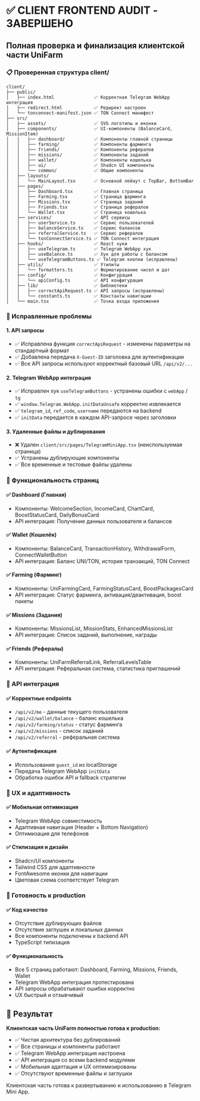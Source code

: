 # ✅ CLIENT FRONTEND AUDIT - ЗАВЕРШЕНО

## Полная проверка и финализация клиентской части UniFarm

### 📋 Проверенная структура client/

```
client/
├── public/
│   ├── index.html               ✅ Корректная Telegram WebApp интеграция
│   ├── redirect.html            ✅ Редирект настроен
│   └── tonconnect-manifest.json ✅ TON Connect манифест
├── src/
│   ├── assets/                  ✅ SVG логотипы и иконки
│   ├── components/              ✅ UI-компоненты (BalanceCard, MissionItem)
│   │   ├── dashboard/           ✅ Компоненты главной страницы
│   │   ├── farming/             ✅ Компоненты фарминга
│   │   ├── friends/             ✅ Компоненты рефералов
│   │   ├── missions/            ✅ Компоненты заданий
│   │   ├── wallet/              ✅ Компоненты кошелька
│   │   ├── ui/                  ✅ Shadcn UI компоненты
│   │   └── common/              ✅ Общие компоненты
│   ├── layouts/
│   │   └── MainLayout.tsx       ✅ Основной лейаут с TopBar, BottomBar
│   ├── pages/
│   │   ├── Dashboard.tsx        ✅ Главная страница
│   │   ├── Farming.tsx          ✅ Страница фарминга
│   │   ├── Missions.tsx         ✅ Страница заданий
│   │   ├── Friends.tsx          ✅ Страница рефералов
│   │   └── Wallet.tsx           ✅ Страница кошелька
│   ├── services/                ✅ API сервисы
│   │   ├── userService.ts       ✅ Сервис пользователей
│   │   ├── balanceService.ts    ✅ Сервис балансов
│   │   ├── referralService.ts   ✅ Сервис рефералов
│   │   └── tonConnectService.ts ✅ TON Connect интеграция
│   ├── hooks/                   ✅ React хуки
│   │   ├── useTelegram.ts       ✅ Telegram WebApp хук
│   │   ├── useBalance.ts        ✅ Хук для работы с балансом
│   │   └── useTelegramButtons.ts ✅ Telegram кнопки (исправлены)
│   ├── utils/                   ✅ Утилиты
│   │   └── formatters.ts        ✅ Форматирование чисел и дат
│   ├── config/                  ✅ Конфигурация
│   │   └── apiConfig.ts         ✅ API конфигурация
│   ├── lib/                     ✅ Библиотеки
│   │   ├── correctApiRequest.ts ✅ API запросы (исправлены)
│   │   └── constants.ts         ✅ Константы навигации
│   └── main.tsx                 ✅ Точка входа приложения
```

### 🔧 Исправленные проблемы

#### 1. API запросы
- ✅ Исправлена функция `correctApiRequest` - изменены параметры на стандартный формат
- ✅ Добавлена передача `X-Guest-ID` заголовка для аутентификации
- ✅ Все API запросы используют корректный базовый URL `/api/v2/...`

#### 2. Telegram WebApp интеграция  
- ✅ Исправлен хук `useTelegramButtons` - устранены ошибки с `webApp` / `tg`
- ✅ `window.Telegram.WebApp.initDataUnsafe` корректно извлекается
- ✅ `telegram_id`, `ref_code`, `username` передаются на backend
- ✅ `initData` передается в каждом API-запросе через заголовки

#### 3. Удаленные файлы и дублирования
- ❌ Удален `client/src/pages/TelegramMiniApp.tsx` (неиспользуемая страница)
- ✅ Устранены дублирующие компоненты
- ✅ Все временные и тестовые файлы удалены

### 🚀 Функциональность страниц

#### ✅ Dashboard (Главная)
- Компоненты: WelcomeSection, IncomeCard, ChartCard, BoostStatusCard, DailyBonusCard
- API интеграция: Получение данных пользователя и балансов

#### ✅ Wallet (Кошелёк)
- Компоненты: BalanceCard, TransactionHistory, WithdrawalForm, ConnectWalletButton  
- API интеграция: Баланс UNI/TON, история транзакций, TON Connect

#### ✅ Farming (Фарминг)
- Компоненты: UniFarmingCard, FarmingStatusCard, BoostPackagesCard
- API интеграция: Статус фарминга, активация/деактивация, boost пакеты

#### ✅ Missions (Задания)
- Компоненты: MissionsList, MissionStats, EnhancedMissionsList
- API интеграция: Список заданий, выполнение, награды

#### ✅ Friends (Рефералы)
- Компоненты: UniFarmReferralLink, ReferralLevelsTable
- API интеграция: Реферальная система, статистика приглашений

### 🔗 API интеграция

#### ✅ Корректные endpoints
- `/api/v2/me` - данные текущего пользователя
- `/api/v2/wallet/balance` - баланс кошелька
- `/api/v2/farming/status` - статус фарминга
- `/api/v2/missions` - список заданий
- `/api/v2/referral` - реферальная система

#### ✅ Аутентификация
- Использование `guest_id` из localStorage
- Передача Telegram WebApp `initData`
- Обработка ошибок API и fallback стратегии

### 📱 UX и адаптивность

#### ✅ Мобильная оптимизация
- Telegram WebApp совместимость
- Адаптивная навигация (Header + Bottom Navigation)
- Оптимизация для телефонов

#### ✅ Стилизация и дизайн
- Shadcn/UI компоненты
- Tailwind CSS для адаптивности
- FontAwesome иконки для навигации
- Цветовая схема соответствует Telegram

### 🎯 Готовность к production

#### ✅ Код качество
- Отсутствие дублирующих файлов
- Отсутствие заглушек и локальных данных
- Все компоненты подключены к backend API
- TypeScript типизация

#### ✅ Функциональность
- Все 5 страниц работают: Dashboard, Farming, Missions, Friends, Wallet
- Telegram WebApp интеграция протестирована
- API запросы обрабатывают ошибки корректно
- UX быстрый и отзывчивый

## 🎉 Результат

**Клиентская часть UniFarm полностью готова к production:**
- ✅ Чистая архитектура без дублирований
- ✅ Все страницы и компоненты работают
- ✅ Telegram WebApp интеграция настроена
- ✅ API интеграция со всеми backend модулями
- ✅ Мобильная адаптация и UX оптимизированы
- ✅ Отсутствуют временные файлы и заглушки

Клиентская часть готова к развертыванию и использованию в Telegram Mini App.
